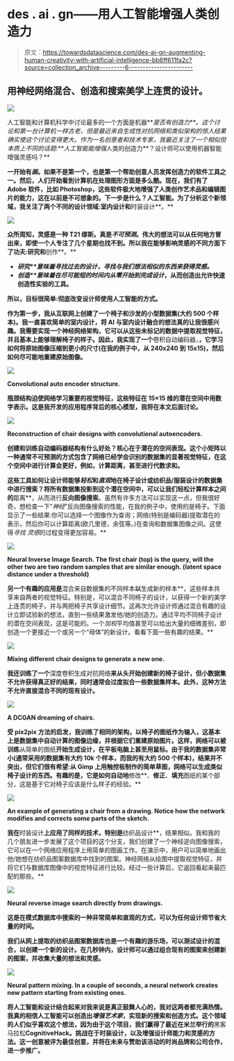 # des . ai . gn——用人工智能增强人类创造力

> 原文：<https://towardsdatascience.com/des-ai-gn-augmenting-human-creativity-with-artificial-intelligence-bb6ff611fa2c?source=collection_archive---------6----------------------->

## 用神经网络混合、创造和搜索美学上连贯的设计。

![](img/a97160585e68a342cce837eaad70ba6a.png)

人工智能和计算机科学中讨论最多的一个方面是机器****是否有创造力**。这个讨论和第一台计算机一样古老，但是最近来自生成性对抗网络和类似架构的惊人结果确实使这个讨论变得更大。作为一名创意者和技术专家，我最近关注了一个相似但本质上不同的话题:**人工智能*能增强*人类的创造力**？设计师可以使用机器智能增强灵感吗？**

**一开始有*画*。如果不是第一个，也是第一个帮助创意人员发挥创造力的软件工具之一。然后，人们开始看到计算机在处理图形方面是多么酷。现在，我们有了 Adobe 软件，比如 Photoshop，这些软件极大地增强了人类创作艺术品和编辑图片的能力，这在以前是不可想象的。下一步是什么？人工智能。为了分析这个新领域，我关注了两个不同的设计领域:**室内设计**和**时装设计**。**

**![](img/3b6cd62efbafca1da4f7be38c4f65b88.png)**

**众所周知，灵感是一种 T21 缪斯。真是*不可预测*。伟大的想法可以从任何地方冒出来，即使一个人专注了几个星期也找不到。所以我在能够影响灵感的不同方面下了功夫:**研究**和**创作**。**

*   ****研究**意味着寻找过去的设计，寻找与我们想法相似的东西来*获得灵感。***
*   ****创造**意味着在尽可能短的时间内从零开始*到完成设计*，从而创造出允许快速创造性实验的工具。**

**所以，目标很简单:彻底改变设计师使用人工智能的方式。**

**作为第一步，我从互联网上创建了一个椅子和沙发的小型数据集(大约 500 个样本)。我一直喜欢简单的室内设计，将 AI 与室内设计融合的想法真的让我很感兴趣。我需要实现一个神经网络架构，它可以从这些未标记的数据中提取视觉特征，并且基本上能够理解椅子的样子。因此，我实现了一个**卷积自动编码器，**，它学习如何将原始图像压缩到更小的尺寸(在我的例子中，从 240x240 到 15x15)，然后如何尽可能地重建原始图像。**

**![](img/da7d1fbe84b58a5775c77ad6e4c86313.png)**

**Convolutional auto encoder structure.**

**瓶颈结构迫使网络学习重要的视觉特征，这些特征在 15×15 维的潜在空间中用数字表示。这是我开发的应用程序背后的核心模型，我将在本文后面讨论。**

**![](img/79207b9c2eeeca48a1dc97f040acc79c.png)**

**Reconstruction of chair designs with convolutional autoencoders.**

**创建和训练自动编码器结构有什么好处？核心在于潜在的空间表现。这个小矩阵以一种通常不可预测的方式包含了网络已经学会识别的数据集的显著视觉特征，在这个空间中进行计算会更好，例如，计算距离，甚至进行代数求和。**

**这些工具如何让设计师能够*轻松*和*直观*地在椅子设计或纺织品/服装设计的数据集中进行搜索？将所有数据集投影到这个潜在空间中，可以让我们轻松计算样本之间的**距离**，从而进行**反向图像搜索**。虽然有许多方法可以实现这一点，但我很好奇，想检查一下“*神经*”反向图像搜索的性能，在我的例子中，使用的是椅子。下面显示了一些结果:你可以选择一个图像作为查询；网络(特别是编码器)提取潜在的表示，然后你可以计算距离(欧几里德，余弦等。)在查询和数据集图像之间。这使得*寻找* *灵感*的过程变得更加容易。**

**![](img/229e61d712bdf51efa4a2a83b4fa9b2e.png)**

**Neural Inverse Image Search. The first chair (top) is the query, will the other two are two random samples that are similar enough. (latent space distance under a threshold)**

**另一个有趣的应用是**混合来自数据集的不同样本**以**生成新的样本**，这些样本共享来自两者的视觉特征。特别是，可以混合不同椅子的设计，以获得一个新的美学上连贯的椅子，并与两把椅子共享设计细节。这再次允许设计师通过混合有趣的设计立即试验新的想法，直到一些结果激发他/她的创造力。通过平均不同椅子设计的潜在空间表现，这是可能的。一个*加权*平均值甚至可以给出大量的细微差别，即创造一个更接近一个或另一个“母体”的新设计。看看下面一些有趣的结果。**

**![](img/7af9aedfde33431e3e95cd1bbc2a79a6.png)**

**Mixing different chair designs to generate a new one.**

**我还训练了一个**深度卷积生成对抗网络**来从头开始创建新的椅子设计，但小数据集不允许获得真正好的结果，同时通常会过度拟合一些数据集样本。此外，这种方法不允许直接混合不同的现有设计。**

**![](img/cae67e8cdfacbd1e3d84af908a62d329.png)**

**A DCGAN dreaming of chairs.**

**受 **pix2pix** 方法的启发，我训练了相同的架构，以椅子的图纸作为输入，这基本上是数据集中自动计算的图像边缘，并根据它们重建原始图片。这样，网络可以被训练**从简单的图纸**开始生成设计，在平板电脑上甚至用鼠标。由于我的数据集非常小(通常采用的数据集有大约 10k 个样本，而我的有大约 500 个样本)，结果并不突出，但它们很有希望:从 Gimp 上用触控板制作的简单草图，网络可以生成类似椅子设计的东西。有趣的是，它是如何自动地**修改**、**修正**、**填充**图纸的某个部分，这是基于它对椅子应该是什么样子的经验。**

**![](img/4cd897b14ffbc506b156c7b98f0f14f0.png)**

**An example of generating a chair from a drawing. Notice how the network modifies and corrects some parts of the sketch.**

**我在**时装设计**上应用了同样的技术，特别是**纺织品设计**，结果相似。我和我的几个朋友进一步发展了这个项目的这个分支，我们创建了一个神经逆向图像搜索，它可以在一个网络应用程序上用简单的图画工作。在演示中，用户可以简单地画出他/她想在纺织品图案数据库中找到的图案。神经网络从绘图中提取视觉特征，并将它们与数据库图像中的视觉特征进行比较。经过一些计算后，它返回看起来最匹配的那些。**

**![](img/8678926651afef0cae0fcb39d02d2f25.png)**

**Neural reverse image search directly from drawings.**

**这是在模式数据库中搜索的一种非常简单和直观的方式，可以为任何设计师节省大量的时间。**

**我们从网上提取的纺织品图案数据库也是一个有趣的游乐场，可以测试设计的混合，以创建一个新的设计。在几秒钟内，设计师可以通过组合现有的图案来创建新的图案，并收集大量的想法和灵感。**

**![](img/5367e70923b7239ec92fa29d8e29cf70.png)**

**Neural pattern mixing. In a couple of seconds, a neural network creates new pattern starting from existing ones.**

**将人工智能和设计结合起来对我来说是真正鼓舞人心的，我对这两者都充满热情。我真的相信人工智能可以创造出*增强艺术家*，实现新的搜索和创造方式。这个领域的人们似乎喜欢这个想法，因为由于这个项目，我们赢得了最近在米兰举行的**黑客马拉松**CognitiveHack。挑战在于时装设计，以及增强设计师能力和灵感的方法。这一创意被评为最佳创意，并将在未来与赞助该活动的时尚品牌和公司合作，进一步推广。**